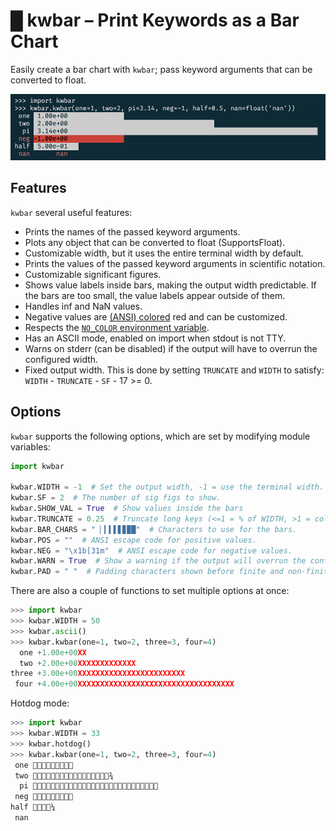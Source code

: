 # █ kwbar – Print Keywords as a Bar Chart

Easily create a bar chart with `kwbar`; pass keyword arguments that can be converted to float.

![kwbar](kwbar.png)

## Features

`kwbar` several useful features:

- Prints the names of the passed keyword arguments.
- Plots any object that can be converted to float (SupportsFloat).
- Customizable width, but it uses the entire terminal width by default.
- Prints the values of the passed keyword arguments in scientific notation.
- Customizable significant figures.
- Shows value labels inside bars, making the output width predictable. If the bars are too small, the value labels appear outside of them.
- Handles inf and NaN values.
- Negative values are [(ANSI) colored](https://en.wikipedia.org/wiki/ANSI_escape_code#Colors) red and can be customized.
- Respects the [`NO_COLOR` environment variable](https://no-color.org).
- Has an ASCII mode, enabled on import when stdout is not TTY.
- Warns on stderr (can be disabled) if the output will have to overrun the configured width.
- Fixed output width. This is done by setting `TRUNCATE` and `WIDTH` to satisfy: `WIDTH` - `TRUNCATE` - `SF` - 17 >= 0.

## Options

`kwbar` supports the following options, which are set by modifying module variables:

```python
import kwbar

kwbar.WIDTH = -1  # Set the output width, -1 = use the terminal width.
kwbar.SF = 2  # The number of sig figs to show.
kwbar.SHOW_VAL = True  # Show values inside the bars
kwbar.TRUNCATE = 0.25  # Truncate long keys (<=1 = % of WIDTH, >1 = columns).
kwbar.BAR_CHARS = " ▏▎▍▌▋▊▉█"  # Characters to use for the bars.
kwbar.POS = ""  # ANSI escape code for positive values.
kwbar.NEG = "\x1b[31m"  # ANSI escape code for negative values.
kwbar.WARN = True  # Show a warning if the output will overrun the configured width.
kwbar.PAD = " "  # Padding characters shown before finite and non-finite values.
```

There are also a couple of functions to set multiple options at once:

```python
>>> import kwbar
>>> kwbar.WIDTH = 50
>>> kwbar.ascii()
>>> kwbar.kwbar(one=1, two=2, three=3, four=4)
  one +1.00e+00XX
  two +2.00e+00XXXXXXXXXXXXX
three +3.00e+00XXXXXXXXXXXXXXXXXXXXXXXX
 four +4.00e+00XXXXXXXXXXXXXXXXXXXXXXXXXXXXXXXXXXX
```

Hotdog mode:

````python
>>> import kwbar
>>> kwbar.WIDTH = 33
>>> kwbar.hotdog()
>>> kwbar.kwbar(one=1, two=2, three=3, four=4)
 one 🌭🌭🌭🌭🌭🌭🌭🌭🌭
 two 🌭🌭🌭🌭🌭🌭🌭🌭🌭🌭🌭🌭🌭🌭🌭🌭🌭¾
  pi 🌭🌭🌭🌭🌭🌭🌭🌭🌭🌭🌭🌭🌭🌭🌭🌭🌭🌭🌭🌭🌭🌭🌭🌭🌭🌭🌭🌭
 neg 🌭🌭🌭🌭🌭🌭🌭🌭🌭
half 🌭🌭🌭🌭¼
 nan
````
